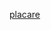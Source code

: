 [placare](http://ts-media.cfd/website/#model=https://raw.githubusercontent.com/Kuziini-product/Test_dulap/main/Placare_.fbx,https://raw.githubusercontent.com/Kuziini-product/Test_dulap/main/H3157_ST12.jpg)

